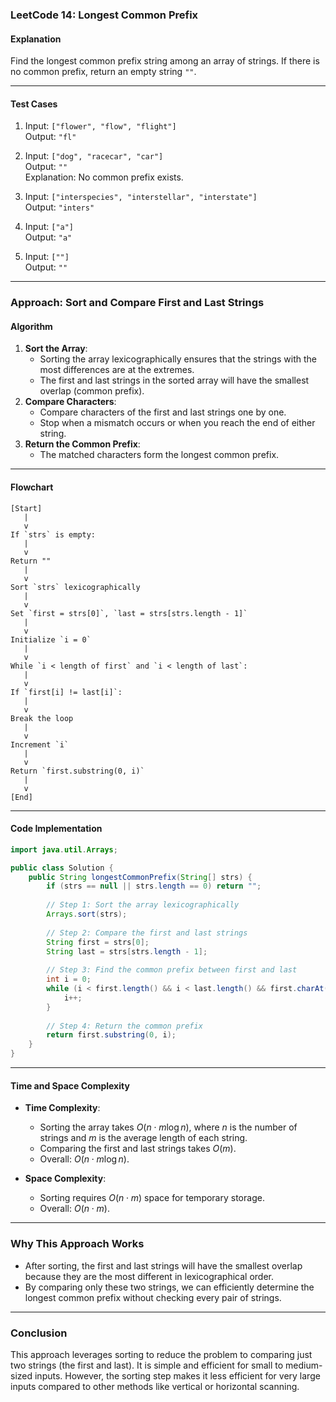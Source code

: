 ### **LeetCode 14: Longest Common Prefix**

#### **Explanation**
Find the longest common prefix string among an array of strings. If there is no common prefix, return an empty string `""`.

---

#### **Test Cases**
1. Input: `["flower", "flow", "flight"]`  
   Output: `"fl"`

2. Input: `["dog", "racecar", "car"]`  
   Output: `""`  
   Explanation: No common prefix exists.

3. Input: `["interspecies", "interstellar", "interstate"]`  
   Output: `"inters"`

4. Input: `["a"]`  
   Output: `"a"`

5. Input: `[""]`  
   Output: `""`

---

### **Approach: Sort and Compare First and Last Strings**

#### **Algorithm**
1. **Sort the Array**:
   - Sorting the array lexicographically ensures that the strings with the most differences are at the extremes.
   - The first and last strings in the sorted array will have the smallest overlap (common prefix).
2. **Compare Characters**:
   - Compare characters of the first and last strings one by one.
   - Stop when a mismatch occurs or when you reach the end of either string.
3. **Return the Common Prefix**:
   - The matched characters form the longest common prefix.

---

#### **Flowchart**
```
[Start]
   |
   v
If `strs` is empty:
   |
   v
Return ""
   |
   v
Sort `strs` lexicographically
   |
   v
Set `first = strs[0]`, `last = strs[strs.length - 1]`
   |
   v
Initialize `i = 0`
   |
   v
While `i < length of first` and `i < length of last`:
   |
   v
If `first[i] != last[i]`:
   |
   v
Break the loop
   |
   v
Increment `i`
   |
   v
Return `first.substring(0, i)`
   |
   v
[End]
```

---

#### **Code Implementation**
```java
import java.util.Arrays;

public class Solution {
    public String longestCommonPrefix(String[] strs) {
        if (strs == null || strs.length == 0) return "";
        
        // Step 1: Sort the array lexicographically
        Arrays.sort(strs);
        
        // Step 2: Compare the first and last strings
        String first = strs[0];
        String last = strs[strs.length - 1];
        
        // Step 3: Find the common prefix between first and last
        int i = 0;
        while (i < first.length() && i < last.length() && first.charAt(i) == last.charAt(i)) {
            i++;
        }
        
        // Step 4: Return the common prefix
        return first.substring(0, i);
    }
}
```

---

#### **Time and Space Complexity**
- **Time Complexity**:  
  - Sorting the array takes $O(n \cdot m \log n)$, where $n$ is the number of strings and $m$ is the average length of each string.  
  - Comparing the first and last strings takes $O(m)$.  
  - Overall: $O(n \cdot m \log n)$.
  
- **Space Complexity**:  
  - Sorting requires $O(n \cdot m)$ space for temporary storage.  
  - Overall: $O(n \cdot m)$.

---

### **Why This Approach Works**
- After sorting, the first and last strings will have the smallest overlap because they are the most different in lexicographical order.  
- By comparing only these two strings, we can efficiently determine the longest common prefix without checking every pair of strings.

---

### **Conclusion**
This approach leverages sorting to reduce the problem to comparing just two strings (the first and last). It is simple and efficient for small to medium-sized inputs. However, the sorting step makes it less efficient for very large inputs compared to other methods like vertical or horizontal scanning.
